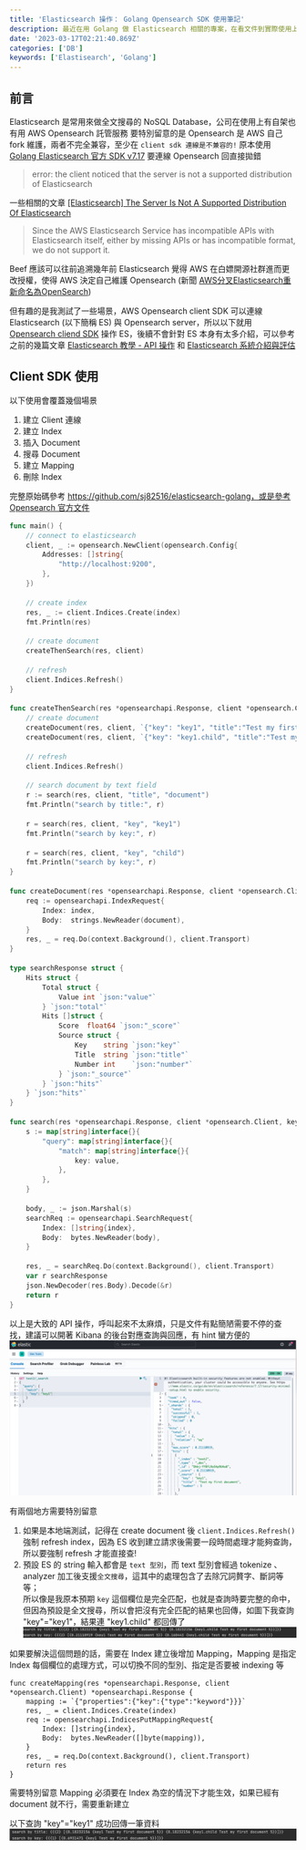 ```yaml
---
title: 'Elasticsearch 操作： Golang Opensearch SDK 使用筆記'
description: 最近在用 Golang 做 Elasticsearch 相關的專案，在看文件到實際使用上有一段落差，寫個簡單的筆記補上 Golang 與 Elasticsearch 互動的方式
date: '2023-03-17T02:21:40.869Z'
categories: ['DB']
keywords: ['Elastisearch', 'Golang']
---
```

## 前言
Elasticsearch 是常用來做全文搜尋的 NoSQL Database，公司在使用上有自架也有用 AWS Opensearch 託管服務
要特別留意的是 Opensearch 是 AWS 自己 fork 維護，兩者不完全兼容，至少在 `client sdk 連線是不兼容的!` 原本使用 [Golang Elasticsearch 官方 SDK v7.17](https://github.com/elastic/go-elasticsearch) 要連線 Opensearch 回直接拋錯 
> error: the client noticed that the server is not a supported distribution of Elasticsearch

一些相關的文章 [\[Elasticsearch\] The Server Is Not A Supported Distribution Of Elasticsearch](https://towardsaws.com/elasticsearch-the-server-is-not-a-supported-distribution-of-elasticsearch-252abc1bd92)
> Since the AWS Elasticsearch Service has incompatible APIs with Elasticsearch itself, either by missing APIs or has incompatible format, we do not support it.

Beef 應該可以往前追溯幾年前 Elasticsearch 覺得 AWS 在白嫖開源社群進而更改授權，使得 AWS 決定自己維護 Opensearch (新聞 [AWS分叉Elasticsearch重新命名為OpenSearch](https://www.ithome.com.tw/news/143812))

但有趣的是我測試了一些場景，AWS Opensearch client SDK 可以連線 Elasticsearch (以下簡稱 ES) 與 Opensearch server，所以以下就用 [Opensearch cliend SDK](https://github.com/opensearch-project/opensearch-go) 操作 ES，後續不會針對 ES 本身有太多介紹，可以參考之前的幾篇文章 [Elasticsearch 教學 - API 操作](https://yuanchieh.page/posts/2020/2020-07-15-elasticsearch-%E6%95%99%E5%AD%B8-api-%E6%93%8D%E4%BD%9C/) 和 [Elasticsearch 系統介紹與評估](https://yuanchieh.page/posts/2020/2020-07-08-elasticsearch-%E7%B3%BB%E7%B5%B1%E4%BB%8B%E7%B4%B9%E8%88%87%E8%A9%95%E4%BC%B0/)

## Client SDK 使用
以下使用會覆蓋幾個場景
1. 建立 Client 連線
2. 建立 Index
3. 插入 Document
4. 搜尋 Document
5. 建立 Mapping
6. 刪除 Index  

完整原始碼參考 https://github.com/sj82516/elasticsearch-golang，或是參考 [Opensearch 官方文件](https://opensearch.org/docs/latest/clients/go/)

```go
func main() {
    // connect to elasticsearch
    client, _ := opensearch.NewClient(opensearch.Config{
        Addresses: []string{
            "http://localhost:9200",
        },
    })
    
    // create index
    res, _ := client.Indices.Create(index)
    fmt.Println(res)

    // create document
    createThenSearch(res, client)

    // refresh
    client.Indices.Refresh()
}

func createThenSearch(res *opensearchapi.Response, client *opensearch.Client) {
    // create document
    createDocument(res, client, `{"key": "key1", "title":"Test my first document", "number": 5}`)
    createDocument(res, client, `{"key": "key1.child", "title":"Test my first document", "number": 5}`)
    
    // refresh
    client.Indices.Refresh()
    
    // search document by text field
    r := search(res, client, "title", "document")
    fmt.Println("search by title:", r)
    
    r = search(res, client, "key", "key1")
    fmt.Println("search by key:", r)
    
    r = search(res, client, "key", "child")
    fmt.Println("search by key:", r)
}

func createDocument(res *opensearchapi.Response, client *opensearch.Client, document string) {
    req := opensearchapi.IndexRequest{
        Index: index,
        Body:  strings.NewReader(document),
    }
    res, _ = req.Do(context.Background(), client.Transport)
}

type searchResponse struct {
    Hits struct {
        Total struct {
            Value int `json:"value"`
        } `json:"total"`
        Hits []struct {
            Score  float64 `json:"_score"`
            Source struct {
                Key    string `json:"key"`
                Title  string `json:"title"`
                Number int    `json:"number"`
            } `json:"_source"`
        } `json:"hits"`
    } `json:"hits"`
}

func search(res *opensearchapi.Response, client *opensearch.Client, key string, value string) searchResponse {
    s := map[string]interface{}{
        "query": map[string]interface{}{
            "match": map[string]interface{}{
                key: value,
            },
        },
    }
    
    body, _ := json.Marshal(s)
    searchReq := opensearchapi.SearchRequest{
        Index: []string{index},
        Body:  bytes.NewReader(body),
    }
    
    res, _ = searchReq.Do(context.Background(), client.Transport)
    var r searchResponse
    json.NewDecoder(res.Body).Decode(&r)
    return r
}
```

以上是大致的 API 操作，呼叫起來不太麻煩，只是文件有點簡陋需要不停的查找，建議可以開著 Kibana 的後台對應查詢與回應，有 hint 蠻方便的
![](/post/2023/img/0319/kibana.png)

有兩個地方需要特別留意
1. 如果是本地端測試，記得在 create document 後 `client.Indices.Refresh()` 強制 refresh index，因為 ES 收到建立請求後需要一段時間處理才能夠查詢，所以要強制 refresh 才能直接查!  
2. 預設 ES 的 string 輸入都會是 `text 型別`，而 text 型別會經過 tokenize 、analyzer 加工後支援`全文搜尋`，這其中的處理包含了去除冗詞贅字、斷詞等等；  
所以像是我原本預期 `key` 這個欄位是完全匹配，也就是查詢時要完整的命中，但因為預設是全文搜尋，所以會把沒有完全匹配的結果也回傳，如圖下我查詢 "key"="key1"，結果連 "key1.child" 都回傳了
![](/post/2023/img/0319/search_text.png)

如果要解決這個問題的話，需要在 Index 建立後增加 Mapping，Mapping 是指定 Index 每個欄位的處理方式，可以切換不同的型別、指定是否要被 indexing 等
```golang
func createMapping(res *opensearchapi.Response, client *opensearch.Client) *opensearchapi.Response {
    mapping := `{"properties":{"key":{"type":"keyword"}}}`
    res, _ = client.Indices.Create(index)
    req := opensearchapi.IndicesPutMappingRequest{
        Index: []string{index},
        Body:  bytes.NewReader([]byte(mapping)),
    }
    res, _ = req.Do(context.Background(), client.Transport)
    return res
}
```
需要特別留意 Mapping 必須要在 Index 為空的情況下才能生效，如果已經有 document 就不行，需要重新建立

以下查詢 "key"="key1" 成功回傳一筆資料
![](/post/2023/img/0319/search_keyword.png)